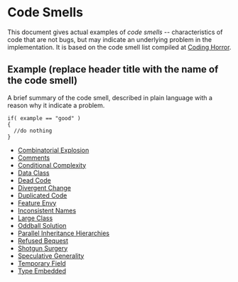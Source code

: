 # Code Smells

This document gives actual examples of *code smells* -- characteristics of code that are not bugs, but may indicate an underlying problem in the implementation. It is based on the code smell list compiled at [Coding Horror](https://blog.codinghorror.com/code-smells/).

## Example (replace header title with the name of the code smell)

A brief summary of the code smell, described in plain language with a reason why it indicate a problem.

```{programming-language}
if( example == "good" )
{
  //do nothing
}
```

* [Combinatorial Explosion](combinatorial-explosion.md)
* [Comments](comments.md)
* [Conditional Complexity](conditional-complexity.md)
* [Data Class](data-class.md)
* [Dead Code](dead-code.md)
* [Divergent Change](divergent-change.md)
* [Duplicated Code](duplicated-code.md)
* [Feature Envy](feature-envy.md)
* [Inconsistent Names](inconsistent-names.md)
* [Large Class](large-class.md)
* [Oddball Solution](Oddball-Solution.md)
* [Parallel Inheritance Hierarchies](pih.md)
* [Refused Bequest]()
* [Shotgun Surgery](shotgun-surgery.md)
* [Speculative Generality]()
* [Temporary Field](temporary-field.md)
* [Type Embedded](type-embed.md)


